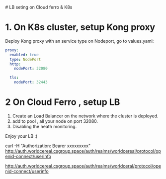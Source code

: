 
# LB seting on Cloud ferro & K8s


# 1. On K8s cluster, setup Kong proxy

Deploy Kong proxy with an service type on Nodeport, go to values.yaml:
```yaml
proxy:
  enabled: true
  type: NodePort
  http:
    nodePort: 32080

  tls:
    nodePort: 32443  
```

# 2  On Cloud Ferro , setup LB

1) Create an Load Balancer on the network where the cluster is deployed.
2) add to pool , all your node on port 32080.
3) Disabling the heath monitoring.



Enjoy your LB :) 

curl -H "Authorization: Bearer xxxxxxxxx" http://auth.worldcereal.csgroup.space/auth/realms/worldcereal/protocol/openid-connect/userinfo

http://auth.worldcereal.csgroup.space/auth/realms/worldceral/protocol/openid-connect/userinfo

